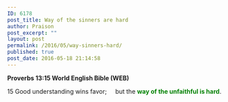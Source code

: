 ```yaml
---
ID: 6178
post_title: Way of the sinners are hard
author: Praison
post_excerpt: ""
layout: post
permalink: /2016/05/way-sinners-hard/
published: true
post_date: 2016-05-18 21:14:58
---
```

<p class="passage-display"><strong><span class="passage-display-bcv">Proverbs 13:15
</span><span class="passage-display-version">World English Bible (WEB)</span></strong></p>

<div class="poetry">
<p class="line"><span id="en-WEB-16763" class="text Prov-13-15"><span class="versenum">15 </span>Good understanding wins favor;</span>
<span class="indent-1"><span class="indent-1-breaks">    </span><span class="text Prov-13-15">but the <span style="color: #008000;"><strong>way of the unfaithful is hard</strong></span>.</span></span></p>

</div>